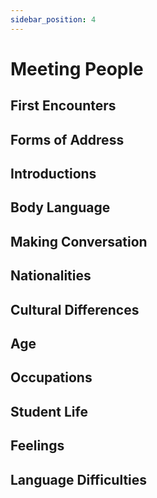 ```yaml
---
sidebar_position: 4
---
```


# Meeting People

## First Encounters

## Forms of Address

## Introductions

## Body Language

## Making Conversation

## Nationalities

## Cultural Differences

## Age

## Occupations

## Student Life

## Feelings

## Language Difficulties
